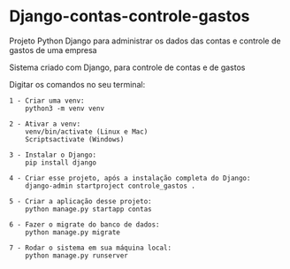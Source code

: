 # Django-contas-controle-gastos
Projeto Python Django para administrar os dados das contas e controle de gastos de uma empresa

Sistema criado com Django, para controle de contas e de gastos

Digitar os comandos no seu terminal:    

    1 - Criar uma venv:
        python3 -m venv venv

    2 - Ativar a venv:
        venv/bin/activate (Linux e Mac)
        Scriptsactivate (Windows)

    3 - Instalar o Django:
        pip install django

    4 - Criar esse projeto, após a instalação completa do Django:
        django-admin startproject controle_gastos .
    
    5 - Criar a aplicação desse projeto:
        python manage.py startapp contas

    6 - Fazer o migrate do banco de dados:
        python manage.py migrate

    7 - Rodar o sistema em sua máquina local:
        python manage.py runserver
